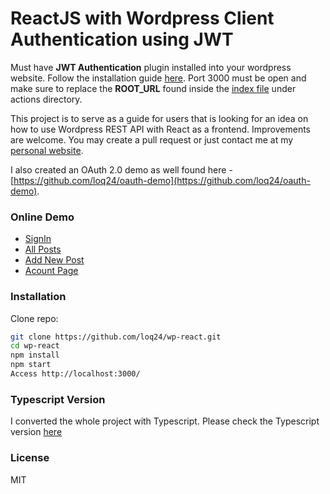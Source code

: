 # ReactJS with Wordpress Client Authentication using JWT
Must have **JWT Authentication** plugin installed into your wordpress website. Follow the installation guide [here](https://github.com/Tmeister/wp-api-jwt-auth). Port 3000 must be open and make sure to replace the **ROOT_URL** found inside the [index file](https://github.com/loq24/wp-react/blob/master/src/actions/index.js) under actions directory.

This project is to serve as a guide for users that is looking for an idea on how to use Wordpress REST API with React as a frontend. Improvements are welcome. You may create a pull request or just contact me at my [personal website](https://lougiequisel.com/).

I also created an OAuth 2.0 demo as well found here -[https://github.com/loq24/oauth-demo](https://github.com/loq24/oauth-demo).

### Online Demo
- [SignIn](https://wp-react.lougiequisel.com/signin)
- [All Posts](https://wp-react.lougiequisel.com/posts)
- [Add New Post](https://wp-react.lougiequisel.com/add-post)
- [Acount Page](https://wp-react.lougiequisel.com/account)

### Installation
Clone repo:
```sh
git clone https://github.com/loq24/wp-react.git
cd wp-react
npm install
npm start
Access http://localhost:3000/
```

### Typescript Version

I converted the whole project with Typescript. Please check the Typescript version [here](https://github.com/loq24/wp-react-typescript/)

### License
MIT

